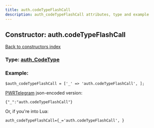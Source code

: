 ```yaml
---
title: auth.codeTypeFlashCall
description: auth_codeTypeFlashCall attributes, type and example
---
```

## Constructor: auth.codeTypeFlashCall  
[Back to constructors index](index.md)






### Type: [auth\_CodeType](../types/auth_CodeType.md)


### Example:

```
$auth_codeTypeFlashCall = ['_' => 'auth.codeTypeFlashCall', ];
```  

[PWRTelegram](https://pwrtelegram.xyz) json-encoded version:

```
{"_":"auth.codeTypeFlashCall"}
```


Or, if you're into Lua:  


```
auth_codeTypeFlashCall={_='auth.codeTypeFlashCall', }

```


